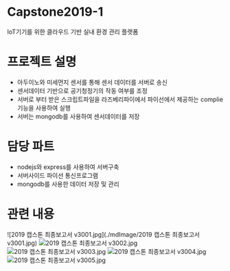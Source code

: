 # Capstone2019-1
IoT기기를 위한 클라우드 기반 실내 환경 관리 플랫폼

# 프로젝트 설명 #
- 아두이노와 미세먼지 센서를 통해 센서 데이터를 서버로 송신
- 센서데이터 기반으로 공기청정기의 작동 여부를 조정
- 서버로 부터 받은 스크립트파일을 라즈베리파이에서 파이선에서 제공하는 complie 기능을 사용하여 실행
- 서버는 mongodb를 사용하여 센서데이터를 저장

# 담당 파트 #
- nodejs와 express를 사용하여 서버구축
- 서버사이드 파이선 통신프로그램
- mongodb를 사용한 데이터 저장 및 관리

# 관련 내용 #

![2019 캡스톤 최종보고서 v3001.jpg](./mdImage/2019 캡스톤 최종보고서 v3001.jpg)
![2019 캡스톤 최종보고서 v3002.jpg](https://meeta.io:3000/api/image/1569150962548.jpeg)
![2019 캡스톤 최종보고서 v3003.jpg](https://meeta.io:3000/api/image/1569150962469.jpeg)
![2019 캡스톤 최종보고서 v3004.jpg](https://meeta.io:3000/api/image/1569150962550.jpeg)
![2019 캡스톤 최종보고서 v3005.jpg](https://meeta.io:3000/api/image/1569150962551.jpeg)
